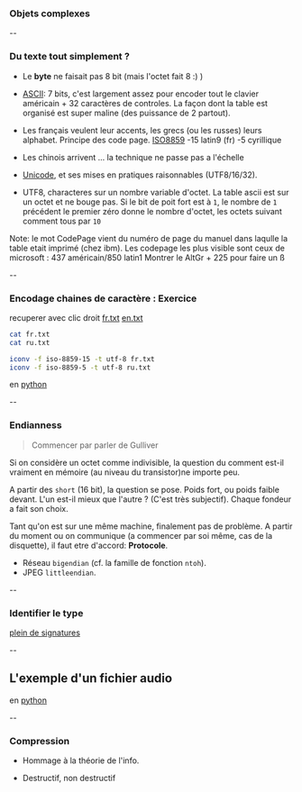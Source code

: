 ### Objets complexes


--

### Du texte tout simplement ?

- Le **byte** ne faisait pas 8 bit (mais l'octet fait 8 :) )

- [ASCII]: 7 bits, c'est largement assez pour encoder tout le
  clavier américain + 32 caractères de controles.
  La façon dont la table est organisé est super maline (des puissance de 2 partout).

- Les français veulent leur accents, les grecs (ou les russes) leurs
  alphabet. Principe des code page. [ISO8859] -15 latin9 (fr) -5 cyrillique

- Les chinois arrivent ... la technique ne passe pas a l'échelle

- [Unicode], et ses mises en pratiques raisonnables (UTF8/16/32).

- UTF8, characteres sur un nombre variable d'octet.
  La table ascii est sur un octet et ne bouge pas.  Si le bit de poit fort est
  à `1`, le nombre de `1` précédent le premier zéro donne le nombre d'octet,
  les octets suivant comment tous par `10`


[ASCII]: https://fr.wikipedia.org/wiki/American_Standard_Code_for_Information_Interchange
[ISO8859]: https://fr.wikipedia.org/wiki/ISO/CEI_8859
[Unicode]: https://fr.wikipedia.org/wiki/Unicode

Note:
le mot CodePage vient du numéro de page du manuel dans laqulle la table etait
imprimé (chez ibm). Les codepage les plus visible sont ceux de microsoft : 437
américain/850 latin1
Montrer le AltGr + 225 pour faire un ß

--

### Encodage chaines de caractère : Exercice

recuperer avec clic droit [fr.txt](data/fr.txt) [en.txt](data/en.txt)

```bash
cat fr.txt
cat ru.txt
```

```bash
iconv -f iso-8859-15 -t utf-8 fr.txt
iconv -f iso-8859-5 -t utf-8 ru.txt
```

en [python](data/poem.py)

--

### Endianness

> Commencer par parler de Gulliver

Si on considère un octet comme indivisible, la question du comment est-il
vraiment en mémoire (au niveau du transistor)ne importe peu.

A partir des `short` (16 bit), la question se pose. Poids fort, ou poids faible
devant. L'un est-il mieux que l'autre ? (C'est très subjectif). Chaque fondeur
a fait son choix.

Tant qu'on est sur une même machine, finalement pas de problème. A partir du
moment ou on communique (a commencer par soi même, cas de la disquette), il
faut etre d'accord: **Protocole**.

- Réseau `bigendian` (cf. la famille de fonction `ntoh`).
- JPEG `littleendian`.

--

###  Identifier le type

[plein de signatures](https://en.wikipedia.org/wiki/List_of_file_signatures)

--

## L'exemple d'un fichier audio

en [python](data/signal.py)


--

### Compression

- Hommage à la théorie de l'info.

- Destructif, non destructif

